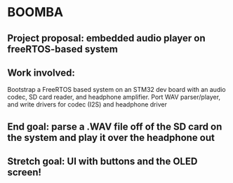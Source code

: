 # BOOMBA
## Project proposal: embedded audio player on freeRTOS-based system
## Work involved: 
Bootstrap a FreeRTOS based system on an STM32 dev board with an audio
codec, SD card reader, and headphone amplifier. Port WAV parser/player, and write drivers for
codec (I2S) and headphone driver
## End goal: parse a .WAV file off of the SD card on the system and play it over the headphone out
## Stretch goal: UI with buttons and the OLED screen!
